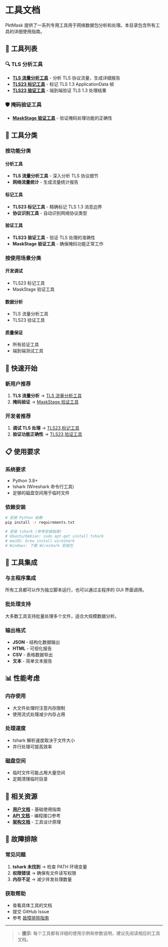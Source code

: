 # 工具文档

PktMask 提供了一系列专用工具用于网络数据包分析和处理。本目录包含所有工具的详细使用指南。

## 🔧 工具列表

### 🔍 TLS 分析工具
- **[TLS 流量分析工具](tls-flow-analyzer.md)** - 分析 TLS 协议流量，生成详细报告
- **[TLS23 标记工具](tls23-marker.md)** - 标记 TLS 1.3 ApplicationData 帧
- **[TLS23 验证工具](tls23-validator.md)** - 端到端验证 TLS 1.3 处理结果

### 🛡️ 掩码验证工具
- **[MaskStage 验证工具](maskstage-validator.md)** - 验证掩码处理功能的正确性

## 🎯 工具分类

### 按功能分类

#### 分析工具
- **TLS 流量分析工具** - 深入分析 TLS 协议细节
- **网络流量统计** - 生成流量统计报告

#### 标记工具
- **TLS23 标记工具** - 精确标记 TLS 1.3 消息边界
- **协议识别工具** - 自动识别网络协议类型

#### 验证工具
- **TLS23 验证工具** - 验证 TLS 处理的准确性
- **MaskStage 验证工具** - 确保掩码功能正常工作

### 按使用场景分类

#### 开发调试
- TLS23 标记工具
- MaskStage 验证工具

#### 数据分析
- TLS 流量分析工具
- TLS23 验证工具

#### 质量保证
- 所有验证工具
- 端到端测试工具

## 🚀 快速开始

### 新用户推荐
1. **TLS 流量分析** → [TLS 流量分析工具](tls-flow-analyzer.md)
2. **掩码验证** → [MaskStage 验证工具](maskstage-validator.md)

### 开发者推荐
1. **调试 TLS 处理** → [TLS23 标记工具](tls23-marker.md)
2. **验证功能正确性** → [TLS23 验证工具](tls23-validator.md)

## 📋 使用要求

### 系统要求
- Python 3.8+
- tshark (Wireshark 命令行工具)
- 足够的磁盘空间用于临时文件

### 依赖安装
```bash
# 安装 Python 依赖
pip install -r requirements.txt

# 安装 tshark (参考安装指南)
# Ubuntu/Debian: sudo apt-get install tshark
# macOS: brew install wireshark
# Windows: 下载 Wireshark 安装包
```

## 🔗 工具集成

### 与主程序集成
所有工具都可以作为独立脚本运行，也可以通过主程序的 GUI 界面调用。

### 批处理支持
大多数工具支持批量处理多个文件，适合大规模数据分析。

### 输出格式
- **JSON** - 结构化数据输出
- **HTML** - 可视化报告
- **CSV** - 表格数据导出
- **文本** - 简单文本报告

## 📊 性能考虑

### 内存使用
- 大文件处理时注意内存限制
- 使用流式处理减少内存占用

### 处理速度
- tshark 解析速度取决于文件大小
- 并行处理可提高效率

### 磁盘空间
- 临时文件可能占用大量空间
- 定期清理临时目录

## 🔗 相关资源

- **[用户文档](../user/)** - 基础使用指南
- **[API 文档](../api/)** - 编程接口参考
- **[架构文档](../architecture/)** - 工具设计原理

## 📝 故障排除

### 常见问题
1. **tshark 未找到** → 检查 PATH 环境变量
2. **权限错误** → 确保有文件读写权限
3. **内存不足** → 减少并发处理数量

### 获取帮助
- 查看具体工具的文档
- 提交 GitHub Issue
- 参考 [故障排除指南](../user/troubleshooting.md)

---

> 💡 **提示**: 每个工具都有详细的使用示例和参数说明，建议先阅读相应的工具文档。
